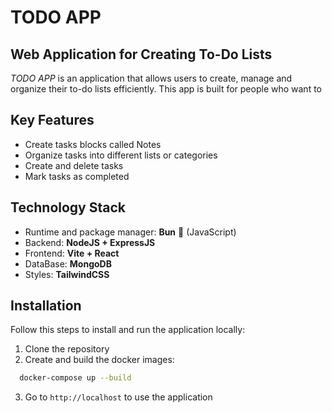 # TODO APP

## Web Application for Creating To-Do Lists

_TODO APP_ is an application that allows users to create, manage and organize their to-do lists efficiently. This app is built for people who want to 

## **Key Features**
- Create tasks blocks called Notes
- Organize tasks into different lists or categories
- Create and delete tasks
- Mark tasks as completed

## Technology Stack
- Runtime and package manager: **Bun** 🍞 (JavaScript)
- Backend: **NodeJS + ExpressJS**
- Frontend: **Vite + React**
- DataBase: **MongoDB**
- Styles: **TailwindCSS**

## Installation
Follow this steps to install and run the application locally:
1. Clone the repository
2. Create and build the docker images:
   
```bash
  docker-compose up --build
```

3. Go to `http://localhost` to use the application
